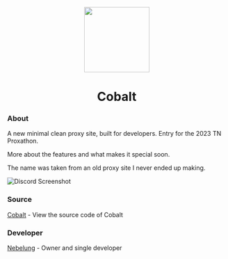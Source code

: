 <p align="center">
<kbd>
<img width="150px" src="https://avatars.githubusercontent.com/u/136935918">
</kbd>
</p>

<h1 align="center">Cobalt</h1>

### About
A new minimal clean proxy site, built for developers. Entry for the 2023 TN Proxathon.

More about the features and what makes it special soon.

The name was taken from an old proxy site I never ended up making.

![Discord Screenshot](https://github.com/Cobalt-Web/.github/assets/81875430/d7971d04-be46-484c-bb75-2fbd216beed7)

### Source
[Cobalt](https://github.com/Cobalt-Web/Cobalt) - View the source code of Cobalt

### Developer
[Nebelung](https://github.com/Nebelung-Dev) - Owner and single developer
